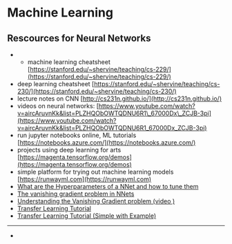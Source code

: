 # Machine Learning

## Rescources for Neural Networks

* * machine learning cheatsheet  [https://stanford.edu/~shervine/teaching/cs-229/](https://stanford.edu/~shervine/teaching/cs-229/)
* deep learning cheatsheet [https://stanford.edu/~shervine/teaching/cs-230/](https://stanford.edu/~shervine/teaching/cs-230/)
* lecture notes on CNN [http://cs231n.github.io/](http://cs231n.github.io/)
* videos on neural networks: [https://www.youtube.com/watch?v=aircAruvnKk&list=PLZHQObOWTQDNU6R1\_67000Dx\_ZCJB-3pi](https://www.youtube.com/watch?v=aircAruvnKk&list=PLZHQObOWTQDNU6R1_67000Dx_ZCJB-3pi)
* run jupyter notebooks online, ML tutorials [https://notebooks.azure.com/](https://notebooks.azure.com/)
* projects using deep learning for arts [https://magenta.tensorflow.org/demos](https://magenta.tensorflow.org/demos)
* simple platform for trying out machine learning models [https://runwayml.com](https://runwayml.com)
* [What are the Hyperparameters of a NNet and how to tune them ](https://bit.ly/2qRArI)
*  [The vanishing gradient problem in NNets ](https://bit.ly/2Pq03qk)
* [Understanding the Vanishing Gradient problem \(video \)](%20https://youtu.be/SKMpmAOUa2Q)
* [Transfer Learning Tutorial](https://towardsdatascience.com/a-comprehensive-hands-on-guide-to-transfer-learning-with-real-world-applications-in-deep-learning-212bf3b2f27a)
* [Transfer Learning Tutorial \(Simple with Example\)](https://towardsdatascience.com/keras-transfer-learning-for-beginners-6c9b8b7143e)
* *  ****
* 




